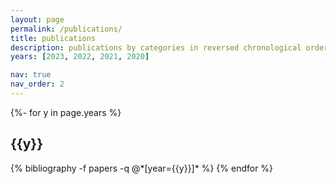 ```yaml
---
layout: page
permalink: /publications/
title: publications
description: publications by categories in reversed chronological order.
years: [2023, 2022, 2021, 2020]

nav: true
nav_order: 2
---
```

<!-- _pages/publications.md -->
<div class="publications">

{%- for y in page.years %}
  <h2 class="year">{{y}}</h2>
  {% bibliography -f papers -q @*[year={{y}}]* %}
{% endfor %}

</div>
